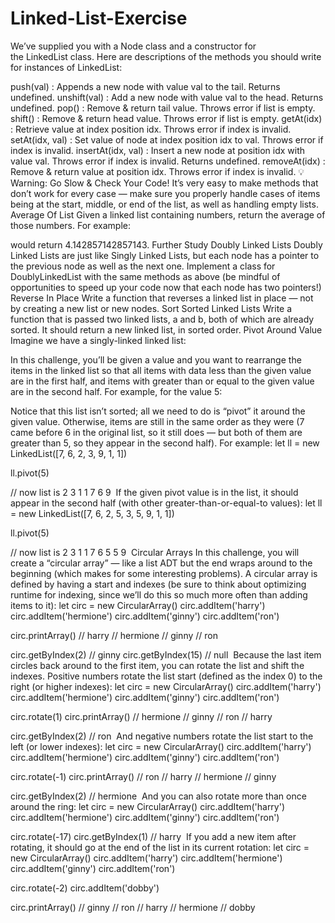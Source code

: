 # Linked-List-Exercise
We’ve supplied you with a Node class and a constructor for the LinkedList class. Here are descriptions of the methods you should write for instances of LinkedList:

push(val) : Appends a new node with value val to the tail. Returns undefined.
unshift(val) : Add a new node with value val to the head. Returns undefined.
pop() : Remove & return tail value. Throws error if list is empty.
shift() : Remove & return head value. Throws error if list is empty.
getAt(idx) : Retrieve value at index position idx. Throws error if index is invalid.
setAt(idx, val) : Set value of node at index position idx to val. Throws error if index is invalid.
insertAt(idx, val) : Insert a new node at position idx with value val. Throws error if index is invalid. Returns undefined.
removeAt(idx) : Remove & return value at position idx. Throws error if index is invalid.
💡
Warning: Go Slow & Check Your Code! It’s very easy to make methods that don’t work for every case — make sure you properly handle cases of items being at the start, middle, or end of the list, as well as handling empty lists.
Average Of List
Given a linked list containing numbers, return the average of those numbers.
For example:

would return 4.142857142857143.
Further Study
Doubly Linked Lists
Doubly Linked Lists are just like Singly Linked Lists, but each node has a pointer to the previous node as well as the next one. Implement a class for DoublyLinkedList with the same methods as above (be mindful of opportunities to speed up your code now that each node has two pointers!)
Reverse In Place
Write a function that reverses a linked list in place — not by creating a new list or new nodes.
Sort Sorted Linked Lists
Write a function that is passed two linked lists, a and b, both of which are already sorted.
It should return a new linked list, in sorted order.
Pivot Around Value
Imagine we have a singly-linked linked list:

In this challenge, you’ll be given a value and you want to rearrange the items in the linked list so that all items with data less than the given value are in the first half, and items with greater than or equal to the given value are in the second half.
For example, for the value 5:

Notice that this list isn’t sorted; all we need to do is “pivot” it around the given value. Otherwise, items are still in the same order as they were (7 came before 6 in the original list, so it still does — but both of them are greater than 5, so they appear in the second half).
For example:
let ll = new LinkedList([7, 6, 2, 3, 9, 1, 1])

ll.pivot(5)

// now list is 2 3 1 1 7 6 9
​
If the given pivot value is in the list, it should appear in the second half (with other greater-than-or-equal-to values):
let ll = new LinkedList([7, 6, 2, 5, 3, 5, 9, 1, 1])

ll.pivot(5)

//  now list is 2 3 1 1 7 6 5 5 9
​
Circular Arrays
In this challenge, you will create a “circular array” — like a list ADT but the end wraps around to the beginning (which makes for some interesting problems).
A circular array is defined by having a start and indexes (be sure to think about optimizing runtime for indexing, since we’ll do this so much more often than adding items to it):
let circ = new CircularArray()
circ.addItem('harry')
circ.addItem('hermione')
circ.addItem('ginny')
circ.addItem('ron')

circ.printArray()
// harry
// hermione
// ginny
// ron

circ.getByIndex(2)  // ginny
circ.getByIndex(15) // null
​
Because the last item circles back around to the first item, you can rotate the list and shift the indexes. Positive numbers rotate the list start (defined as the index 0) to the right (or higher indexes):
let circ = new CircularArray()
circ.addItem('harry')
circ.addItem('hermione')
circ.addItem('ginny')
circ.addItem('ron')

circ.rotate(1)
circ.printArray()
// hermione
// ginny
// ron
// harry

circ.getByIndex(2)  // ron
​
And negative numbers rotate the list start to the left (or lower indexes):
let circ = new CircularArray()
circ.addItem('harry')
circ.addItem('hermione')
circ.addItem('ginny')
circ.addItem('ron')

circ.rotate(-1)
circ.printArray()
// ron
// harry
// hermione
// ginny

circ.getByIndex(2)  // hermione
​
And you can also rotate more than once around the ring:
let circ = new CircularArray()
circ.addItem('harry')
circ.addItem('hermione')
circ.addItem('ginny')
circ.addItem('ron')

circ.rotate(-17)
circ.getByIndex(1)  // harry
​
If you add a new item after rotating, it should go at the end of the list in its current rotation:
let circ = new CircularArray()
circ.addItem('harry')
circ.addItem('hermione')
circ.addItem('ginny')
circ.addItem('ron')

circ.rotate(-2)
circ.addItem('dobby')

circ.printArray()
// ginny
// ron
// harry
// hermione
// dobby
